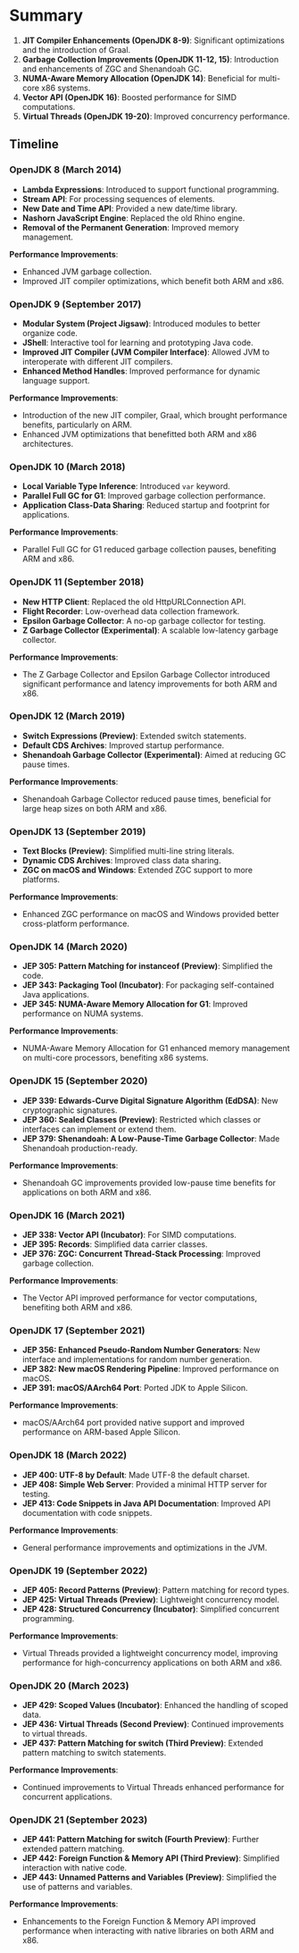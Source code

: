 # Summary
1. **JIT Compiler Enhancements (OpenJDK 8-9)**: Significant optimizations and the introduction of Graal.
2. **Garbage Collection Improvements (OpenJDK 11-12, 15)**: Introduction and enhancements of ZGC and Shenandoah GC.
3. **NUMA-Aware Memory Allocation (OpenJDK 14)**: Beneficial for multi-core x86 systems.
4. **Vector API (OpenJDK 16)**: Boosted performance for SIMD computations.
5. **Virtual Threads (OpenJDK 19-20)**: Improved concurrency performance.

## Timeline

### OpenJDK 8 (March 2014)
- **Lambda Expressions**: Introduced to support functional programming.
- **Stream API**: For processing sequences of elements.
- **New Date and Time API**: Provided a new date/time library.
- **Nashorn JavaScript Engine**: Replaced the old Rhino engine.
- **Removal of the Permanent Generation**: Improved memory management.

**Performance Improvements**:
- Enhanced JVM garbage collection.
- Improved JIT compiler optimizations, which benefit both ARM and x86.

### OpenJDK 9 (September 2017)
- **Modular System (Project Jigsaw)**: Introduced modules to better organize code.
- **JShell**: Interactive tool for learning and prototyping Java code.
- **Improved JIT Compiler (JVM Compiler Interface)**: Allowed JVM to interoperate with different JIT compilers.
- **Enhanced Method Handles**: Improved performance for dynamic language support.

**Performance Improvements**:
- Introduction of the new JIT compiler, Graal, which brought performance benefits, particularly on ARM.
- Enhanced JVM optimizations that benefitted both ARM and x86 architectures.

### OpenJDK 10 (March 2018)
- **Local Variable Type Inference**: Introduced `var` keyword.
- **Parallel Full GC for G1**: Improved garbage collection performance.
- **Application Class-Data Sharing**: Reduced startup and footprint for applications.

**Performance Improvements**:
- Parallel Full GC for G1 reduced garbage collection pauses, benefiting ARM and x86.

### OpenJDK 11 (September 2018)
- **New HTTP Client**: Replaced the old HttpURLConnection API.
- **Flight Recorder**: Low-overhead data collection framework.
- **Epsilon Garbage Collector**: A no-op garbage collector for testing.
- **Z Garbage Collector (Experimental)**: A scalable low-latency garbage collector.

**Performance Improvements**:
- The Z Garbage Collector and Epsilon Garbage Collector introduced significant performance and latency improvements for both ARM and x86.

### OpenJDK 12 (March 2019)
- **Switch Expressions (Preview)**: Extended switch statements.
- **Default CDS Archives**: Improved startup performance.
- **Shenandoah Garbage Collector (Experimental)**: Aimed at reducing GC pause times.

**Performance Improvements**:
- Shenandoah Garbage Collector reduced pause times, beneficial for large heap sizes on both ARM and x86.

### OpenJDK 13 (September 2019)
- **Text Blocks (Preview)**: Simplified multi-line string literals.
- **Dynamic CDS Archives**: Improved class data sharing.
- **ZGC on macOS and Windows**: Extended ZGC support to more platforms.

**Performance Improvements**:
- Enhanced ZGC performance on macOS and Windows provided better cross-platform performance.

### OpenJDK 14 (March 2020)
- **JEP 305: Pattern Matching for instanceof (Preview)**: Simplified the code.
- **JEP 343: Packaging Tool (Incubator)**: For packaging self-contained Java applications.
- **JEP 345: NUMA-Aware Memory Allocation for G1**: Improved performance on NUMA systems.

**Performance Improvements**:
- NUMA-Aware Memory Allocation for G1 enhanced memory management on multi-core processors, benefiting x86 systems.

### OpenJDK 15 (September 2020)
- **JEP 339: Edwards-Curve Digital Signature Algorithm (EdDSA)**: New cryptographic signatures.
- **JEP 360: Sealed Classes (Preview)**: Restricted which classes or interfaces can implement or extend them.
- **JEP 379: Shenandoah: A Low-Pause-Time Garbage Collector**: Made Shenandoah production-ready.

**Performance Improvements**:
- Shenandoah GC improvements provided low-pause time benefits for applications on both ARM and x86.

### OpenJDK 16 (March 2021)
- **JEP 338: Vector API (Incubator)**: For SIMD computations.
- **JEP 395: Records**: Simplified data carrier classes.
- **JEP 376: ZGC: Concurrent Thread-Stack Processing**: Improved garbage collection.

**Performance Improvements**:
- The Vector API improved performance for vector computations, benefiting both ARM and x86.

### OpenJDK 17 (September 2021)
- **JEP 356: Enhanced Pseudo-Random Number Generators**: New interface and implementations for random number generation.
- **JEP 382: New macOS Rendering Pipeline**: Improved performance on macOS.
- **JEP 391: macOS/AArch64 Port**: Ported JDK to Apple Silicon.

**Performance Improvements**:
- macOS/AArch64 port provided native support and improved performance on ARM-based Apple Silicon.

### OpenJDK 18 (March 2022)
- **JEP 400: UTF-8 by Default**: Made UTF-8 the default charset.
- **JEP 408: Simple Web Server**: Provided a minimal HTTP server for testing.
- **JEP 413: Code Snippets in Java API Documentation**: Improved API documentation with code snippets.

**Performance Improvements**:
- General performance improvements and optimizations in the JVM.

### OpenJDK 19 (September 2022)
- **JEP 405: Record Patterns (Preview)**: Pattern matching for record types.
- **JEP 425: Virtual Threads (Preview)**: Lightweight concurrency model.
- **JEP 428: Structured Concurrency (Incubator)**: Simplified concurrent programming.

**Performance Improvements**:
- Virtual Threads provided a lightweight concurrency model, improving performance for high-concurrency applications on both ARM and x86.

### OpenJDK 20 (March 2023)
- **JEP 429: Scoped Values (Incubator)**: Enhanced the handling of scoped data.
- **JEP 436: Virtual Threads (Second Preview)**: Continued improvements to virtual threads.
- **JEP 437: Pattern Matching for switch (Third Preview)**: Extended pattern matching to switch statements.

**Performance Improvements**:
- Continued improvements to Virtual Threads enhanced performance for concurrent applications.

### OpenJDK 21 (September 2023)
- **JEP 441: Pattern Matching for switch (Fourth Preview)**: Further extended pattern matching.
- **JEP 442: Foreign Function & Memory API (Third Preview)**: Simplified interaction with native code.
- **JEP 443: Unnamed Patterns and Variables (Preview)**: Simplified the use of patterns and variables.

**Performance Improvements**:
- Enhancements to the Foreign Function & Memory API improved performance when interacting with native libraries on both ARM and x86.